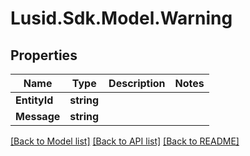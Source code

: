 # Lusid.Sdk.Model.Warning

## Properties

Name | Type | Description | Notes
------------ | ------------- | ------------- | -------------
**EntityId** | **string** |  | 
**Message** | **string** |  | 

[[Back to Model list]](../README.md#documentation-for-models) [[Back to API list]](../README.md#documentation-for-api-endpoints) [[Back to README]](../README.md)

